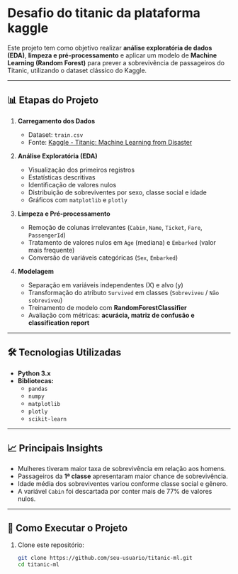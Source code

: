 # Desafio do titanic da plataforma kaggle

Este projeto tem como objetivo realizar **análise exploratória de dados (EDA)**, **limpeza e pré-processamento** e aplicar um modelo de **Machine Learning (Random Forest)** para prever a sobrevivência de passageiros do Titanic, utilizando o dataset clássico do Kaggle.

---

## 📊 Etapas do Projeto

1. **Carregamento dos Dados**
   - Dataset: `train.csv`
   - Fonte: [Kaggle - Titanic: Machine Learning from Disaster](https://www.kaggle.com/c/titanic)

2. **Análise Exploratória (EDA)**
   - Visualização dos primeiros registros
   - Estatísticas descritivas
   - Identificação de valores nulos
   - Distribuição de sobreviventes por sexo, classe social e idade
   - Gráficos com `matplotlib` e `plotly`

3. **Limpeza e Pré-processamento**
   - Remoção de colunas irrelevantes (`Cabin`, `Name`, `Ticket`, `Fare`, `PassengerId`)
   - Tratamento de valores nulos em `Age` (mediana) e `Embarked` (valor mais frequente)
   - Conversão de variáveis categóricas (`Sex`, `Embarked`)

4. **Modelagem**
   - Separação em variáveis independentes (X) e alvo (y)
   - Transformação do atributo `Survived` em classes (`Sobreviveu` / `Não sobreviveu`)
   - Treinamento de modelo com **RandomForestClassifier**
   - Avaliação com métricas: **acurácia, matriz de confusão e classification report**

---

## 🛠️ Tecnologias Utilizadas

- **Python 3.x**
- **Bibliotecas:**
  - `pandas`
  - `numpy`
  - `matplotlib`
  - `plotly`
  - `scikit-learn`

---

## 📈 Principais Insights

- Mulheres tiveram maior taxa de sobrevivência em relação aos homens.
- Passageiros da **1ª classe** apresentaram maior chance de sobrevivência.
- Idade média dos sobreviventes variou conforme classe social e gênero.
- A variável `Cabin` foi descartada por conter mais de 77% de valores nulos.

---

## 🚀 Como Executar o Projeto

1. Clone este repositório:
   ```bash
   git clone https://github.com/seu-usuario/titanic-ml.git
   cd titanic-ml

